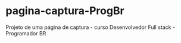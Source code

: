 # pagina-captura-ProgBr

Projeto de uma página de captura - curso Desenvolvedor Full stack - Programador BR
